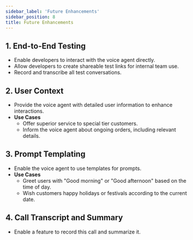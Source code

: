 ```yaml
---
sidebar_label: 'Future Enhancements'
sidebar_position: 8
title: Future Enhancements
---
```


## 1. End-to-End Testing
- Enable developers to interact with the voice agent directly.
- Allow developers to create shareable test links for internal team use.
- Record and transcribe all test conversations.

## 2. User Context
- Provide the voice agent with detailed user information to enhance interactions. 
- **Use Cases**
  - Offer superior service to special tier customers.
  - Inform the voice agent about ongoing orders, including relevant details.

## 3. Prompt Templating
- Enable the voice agent to use templates for prompts. 
- **Use Cases**
  - Greet users with "Good morning" or "Good afternoon" based on the time of day.
  - Wish customers happy holidays or festivals according to the current date.

## 4. Call Transcript and Summary
- Enable a feature to record this call and summarize it.

